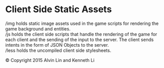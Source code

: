 # Client Side Static Assets

/img holds static image assets used in the game scripts for rendering the game
background and entities.
<br />
/js holds the client side scripts that handle the rendering of the game for
each client and the sending of the input to the server. The client sends intents
in the form of JSON Objects to the server.
<br />
/less holds the uncompiled client side stylesheets.

&copy; Copyright 2015 Alvin Lin and Kenneth Li
